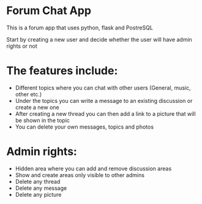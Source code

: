 # Forum Chat App
This is a forum app that uses python, flask and PostreSQL

Start by creating a new user and decide whether the user will have admin rights or not

# The features include:

- Different topics where you can chat with other users (General, music, other etc.)
- Under the topics you can write a message to an existing discussion or create a new one
- After creating a new thread you can then add a link to a picture that will be shown in the topic
- You can delete your own messages, topics and photos

# Admin rights:
- Hidden area where you can add and remove discussion areas
- Show and create areas only visible to other admins
- Delete any thread
- Delete any message
- Delete any picture

